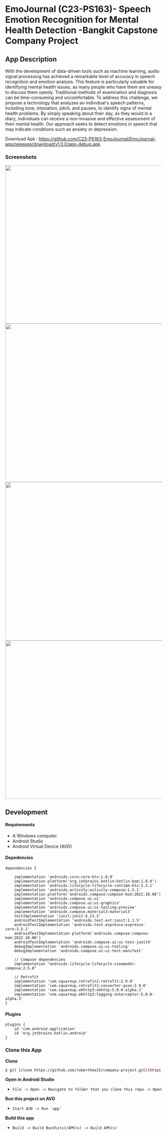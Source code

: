 # EmoJournal (C23-PS163)- Speech Emotion Recognition for Mental Health Detection -Bangkit Capstone Company Project

## App Description
With the development of data-driven tools such as machine learning, audio signal processing has achieved a remarkable level of accuracy in speech recognition and emotion analysis. This feature is particularly valuable for identifying mental health issues, as many people who have them are uneasy to discuss them openly. Traditional methods of examination and diagnosis can be time-consuming and uncomfortable. To address this challenge, we propose a technology that analyzes an individual's speech patterns, including tone, intonation, pitch, and pauses, to identify signs of mental health problems. By simply speaking about their day, as they would in a diary, individuals can receive a non-invasive and effective assessment of their mental health. Our approach seeks to detect emotions in speech that may indicate conditions such as anxiety or depression.

Download Apk : https://github.com/C23-PS163-EmoJournal/EmoJournal-app/releases/download/v1.0.0/app-debug.apk

### Screenshots
<p>
<img src ="https://github.com/C23-PS163-EmoJournal/EmoJournal-app/assets/93020273/40dffeca-23f9-43f7-95a1-a844843445e2" height="510">
<img src ="https://github.com/C23-PS163-EmoJournal/EmoJournal-app/assets/93020273/c5662e87-80ab-4a91-a9d1-b697b17fd6fb" height="510">
<img src ="https://github.com/C23-PS163-EmoJournal/EmoJournal-app/assets/93020273/06eb1307-ba33-42b8-8e19-bfcb2abce893" height="510">
<img src ="https://github.com/C23-PS163-EmoJournal/EmoJournal-app/assets/93020273/a5394aee-3730-40d1-94e3-dbc311139fc3" height="510">
<p>

## Development

#### Requirements
* A Windows computer.
* Android Studio
* Android Virtual Device (AVD)

#### Depedencies
```Gradle
dependencies {

    implementation 'androidx.core:core-ktx:1.8.0'
    implementation platform('org.jetbrains.kotlin:kotlin-bom:1.8.0')
    implementation 'androidx.lifecycle:lifecycle-runtime-ktx:2.3.1'
    implementation 'androidx.activity:activity-compose:1.5.1'
    implementation platform('androidx.compose:compose-bom:2022.10.00')
    implementation 'androidx.compose.ui:ui'
    implementation 'androidx.compose.ui:ui-graphics'
    implementation 'androidx.compose.ui:ui-tooling-preview'
    implementation 'androidx.compose.material3:material3'
    testImplementation 'junit:junit:4.13.2'
    androidTestImplementation 'androidx.test.ext:junit:1.1.5'
    androidTestImplementation 'androidx.test.espresso:espresso-core:3.5.1'
    androidTestImplementation platform('androidx.compose:compose-bom:2022.10.00')
    androidTestImplementation 'androidx.compose.ui:ui-test-junit4'
    debugImplementation 'androidx.compose.ui:ui-tooling'
    debugImplementation 'androidx.compose.ui:ui-test-manifest'

    // Compose dependencies
    implementation "androidx.lifecycle:lifecycle-viewmodel-compose:2.5.0"

    // Retrofit
    implementation 'com.squareup.retrofit2:retrofit:2.9.0'
    implementation 'com.squareup.retrofit2:converter-gson:2.9.0'
    implementation 'com.squareup.okhttp3:okhttp:5.0.0-alpha.3'
    implementation 'com.squareup.okhttp3:logging-interceptor:5.0.0-alpha.3'
}
```

#### Plugins
```Gradle
plugins {
    id 'com.android.application'
    id 'org.jetbrains.kotlin.android'
}
```

### Clone this App

**Clone**
```bash
$ git [clone https://github.com/robertheo15/company-project.git](https://github.com/C23-PS163-EmoJournal/EmoJournal-app.git)https://github.com/C23-PS163-EmoJournal/EmoJournal-app.git
```

**Open in Android Studio**
* `File -> Open -> Navigate to folder that you clone this repo -> Open`

**Run this project on AVD**
* `Start AVD -> Run 'app'`

**Build this app**
* `Build -> Build Bundle(s)/APK(s) -> Build APK(s)`
